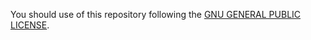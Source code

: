 You should use of this repository following the [GNU GENERAL PUBLIC LICENSE](https://www.gnu.org/licenses/).
